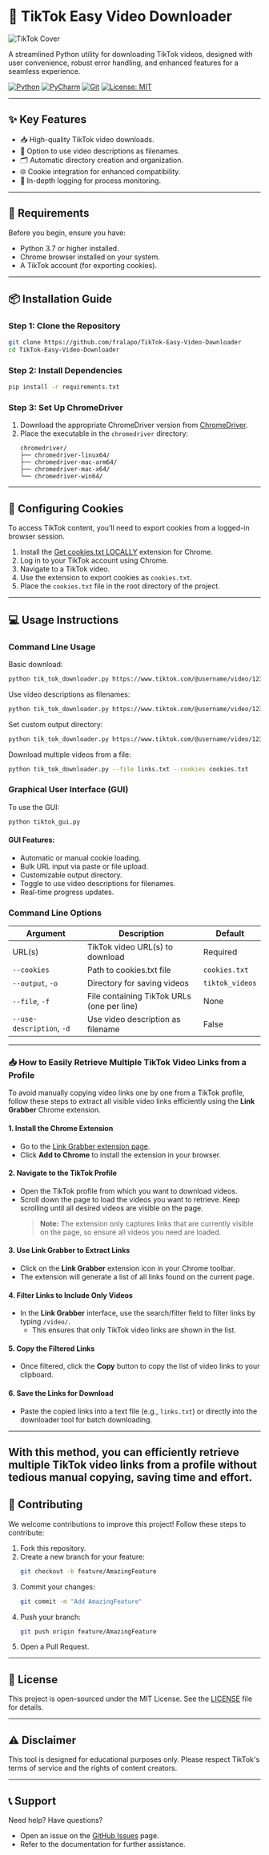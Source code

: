 # 🎵 TikTok Easy Video Downloader

![TikTok Cover](TikTok.png)

A streamlined Python utility for downloading TikTok videos, designed with user convenience, robust error handling, and enhanced features for a seamless experience.

[![Python](https://img.shields.io/badge/python-3670A0?style=for-the-badge&logo=python&logoColor=ffdd54)](https://www.python.org/)
[![PyCharm](https://img.shields.io/badge/pycharm-143?style=for-the-badge&logo=pycharm&logoColor=black&color=green&labelColor=green)](https://www.jetbrains.com/pycharm/)
[![Git](https://img.shields.io/badge/git-F05032?style=for-the-badge&logo=git&logoColor=white)](https://git-scm.com/)
[![License: MIT](https://img.shields.io/badge/License-MIT-yellow.svg?style=for-the-badge)](https://opensource.org/licenses/MIT)

---

## ✨ Key Features

- 📥 High-quality TikTok video downloads.
- 🎯 Option to use video descriptions as filenames.
- 🗂️ Automatic directory creation and organization.
- 🌐 Cookie integration for enhanced compatibility.
- 📝 In-depth logging for process monitoring.

---

## 🚀 Requirements

Before you begin, ensure you have:

- Python 3.7 or higher installed.
- Chrome browser installed on your system.
- A TikTok account (for exporting cookies).

---

## 📦 Installation Guide

### Step 1: Clone the Repository
```bash
git clone https://github.com/fralapo/TikTok-Easy-Video-Downloader
cd TikTok-Easy-Video-Downloader
```

### Step 2: Install Dependencies
```bash
pip install -r requirements.txt
```

### Step 3: Set Up ChromeDriver
1. Download the appropriate ChromeDriver version from [ChromeDriver](https://googlechromelabs.github.io/chrome-for-testing/#stable).
2. Place the executable in the `chromedriver` directory:
   ```
   chromedriver/
   ├── chromedriver-linux64/
   ├── chromedriver-mac-arm64/
   ├── chromedriver-mac-x64/
   └── chromedriver-win64/
   ```

---

## 🔐 Configuring Cookies

To access TikTok content, you'll need to export cookies from a logged-in browser session.

1. Install the [Get cookies.txt LOCALLY](https://chromewebstore.google.com/detail/get-cookiestxt-locally/cclelndahbckbenkjhflpdbgdldlbecc) extension for Chrome.
2. Log in to your TikTok account using Chrome.
3. Navigate to a TikTok video.
4. Use the extension to export cookies as `cookies.txt`.
5. Place the `cookies.txt` file in the root directory of the project.

---

## 💻 Usage Instructions

### Command Line Usage

Basic download:
```bash
python tik_tok_downloader.py https://www.tiktok.com/@username/video/1234567890 --cookies cookies.txt
```

Use video descriptions as filenames:
```bash
python tik_tok_downloader.py https://www.tiktok.com/@username/video/1234567890 --use-description --cookies cookies.txt
```

Set custom output directory:
```bash
python tik_tok_downloader.py https://www.tiktok.com/@username/video/1234567890 --output my_videos --cookies cookies.txt
```

Download multiple videos from a file:
```bash
python tik_tok_downloader.py --file links.txt --cookies cookies.txt
```

### Graphical User Interface (GUI)

To use the GUI:
```bash
python tiktok_gui.py
```

#### GUI Features:
- Automatic or manual cookie loading.
- Bulk URL input via paste or file upload.
- Customizable output directory.
- Toggle to use video descriptions for filenames.
- Real-time progress updates.

### Command Line Options

| Argument            | Description                                    | Default          |
|---------------------|------------------------------------------------|------------------|
| URL(s)              | TikTok video URL(s) to download               | Required         |
| `--cookies`         | Path to cookies.txt file                      | `cookies.txt`    |
| `--output`, `-o`    | Directory for saving videos                   | `tiktok_videos`  |
| `--file`, `-f`      | File containing TikTok URLs (one per line)     | None             |
| `--use-description`, `-d` | Use video description as filename       | False            |

---
### 📥 How to Easily Retrieve Multiple TikTok Video Links from a Profile

To avoid manually copying video links one by one from a TikTok profile, follow these steps to extract all visible video links efficiently using the **Link Grabber** Chrome extension.

#### 1. Install the Chrome Extension
- Go to the [Link Grabber extension page](https://chromewebstore.google.com/detail/link-grabber/caodelkhipncidmoebgbbeemedohcdma).
- Click **Add to Chrome** to install the extension in your browser.

#### 2. Navigate to the TikTok Profile
- Open the TikTok profile from which you want to download videos.
- Scroll down the page to load the videos you want to retrieve. Keep scrolling until all desired videos are visible on the page.
  > **Note:** The extension only captures links that are currently visible on the page, so ensure all videos you need are loaded.

#### 3. Use Link Grabber to Extract Links
- Click on the **Link Grabber** extension icon in your Chrome toolbar.
- The extension will generate a list of all links found on the current page.

#### 4. Filter Links to Include Only Videos
- In the **Link Grabber** interface, use the search/filter field to filter links by typing `/video/`. 
  - This ensures that only TikTok video links are shown in the list.

#### 5. Copy the Filtered Links
- Once filtered, click the **Copy** button to copy the list of video links to your clipboard.

#### 6. Save the Links for Download
- Paste the copied links into a text file (e.g., `links.txt`) or directly into the downloader tool for batch downloading.

---

With this method, you can efficiently retrieve multiple TikTok video links from a profile without tedious manual copying, saving time and effort.
---

## 🤝 Contributing

We welcome contributions to improve this project! Follow these steps to contribute:

1. Fork this repository.
2. Create a new branch for your feature:
   ```bash
   git checkout -b feature/AmazingFeature
   ```
3. Commit your changes:
   ```bash
   git commit -m "Add AmazingFeature"
   ```
4. Push your branch:
   ```bash
   git push origin feature/AmazingFeature
   ```
5. Open a Pull Request.

---

## 📝 License

This project is open-sourced under the MIT License. See the [LICENSE](LICENSE) file for details.

---

## ⚠️ Disclaimer

This tool is designed for educational purposes only. Please respect TikTok's terms of service and the rights of content creators.

---

## 📞 Support

Need help? Have questions?

- Open an issue on the [GitHub Issues](https://github.com/fralapo/TikTok-Easy-Video-Downloader/issues) page.
- Refer to the documentation for further assistance.
